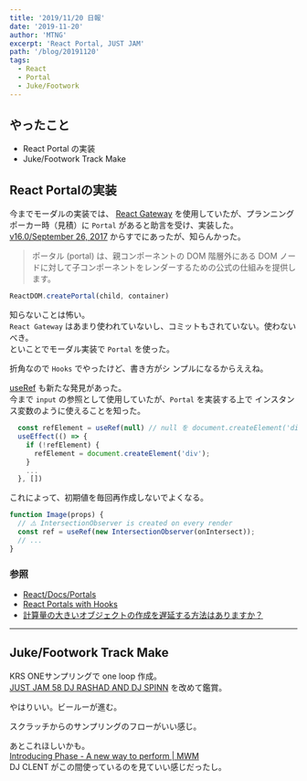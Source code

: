 ```yaml
---
title: '2019/11/20 日報'
date: '2019-11-20'
author: 'MTNG'
excerpt: 'React Portal, JUST JAM'
path: '/blog/20191120'
tags:
  - React
  - Portal
  - Juke/Footwork
---
```


## やったこと
- React Portal の実装
- Juke/Footwork Track Make

## React Portalの実装
今までモーダルの実装では、 [React Gateway](https://github.com/cloudflare/react-gateway) を使用していたが、プランニングポーカー時（見積）に `Portal` があると助言を受け、実装した。[v16.0/September 26, 2017](https://ja.reactjs.org/blog/2017/09/26/react-v16.0.html) からすでにあったが、知らんかった。

> ポータル (portal) は、親コンポーネントの DOM 階層外にある DOM ノードに対して子コンポーネントをレンダーするための公式の仕組みを提供します。

```javascript
ReactDOM.createPortal(child, container)
```

知らないことは怖い。  
`React Gateway` はあまり使われていないし、コミットもされていない。使わないべき。  
といことでモーダル実装で `Portal` を使った。  

折角なので `Hooks` でやったけど、書き方がシ  ンプルになるからええね。  

[useRef](https://ja.reactjs.org/docs/hooks-reference.html#useref) も新たな発見があった。    
今まで `input` の参照として使用していたが、`Portal` を実装する上で インスタンス変数のように使えることを知った。

```javascript
  const refElement = useRef(null) // null を document.createElement('div') にすると毎回実行されてしまう
  useEffect(() => {
    if (!refElement) {
      refElement = document.createElement('div');
    }
    ...
  }, [])
```

これによって、初期値を毎回再作成しないでよくなる。

```javascript
function Image(props) {
  // ⚠️ IntersectionObserver is created on every render
  const ref = useRef(new IntersectionObserver(onIntersect));
  // ...
}
```

### 参照
- [React/Docs/Portals](https://ja.reactjs.org/docs/portals.html)
- [React Portals with Hooks](https://www.jayfreestone.com/writing/react-portals-with-hooks/)
- [計算量の大きいオブジェクトの作成を遅延する方法はありますか？](https://ja.reactjs.org/docs/hooks-faq.html#how-to-create-expensive-objects-lazily)

---

## Juke/Footwork Track Make
KRS ONEサンプリングで one loop 作成。  
[JUST JAM 58 DJ RASHAD AND DJ SPINN](https://www.youtube.com/watch?v=saGtQHa8iq4) を改めて鑑賞。

やはりいい。ビールーが進む。

スクラッチからのサンプリングのフローがいい感じ。

あとこれほしいかも。  
[Introducing Phase - A new way to perform | MWM](https://www.youtube.com/watch?v=tg_NN-vDZoY&feature=emb_logo)  
DJ CLENT がこの間使っているのを見ていい感じだったし。

